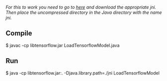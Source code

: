 *For this to work you need to go to [here](https://www.tensorflow.org/install/lang_java) and download the appropriate jni.
Then place the uncompressed directory in the Java directory with the name jni.*

## Compile

$ javac -cp libtensorflow.jar LoadTensorflowModel.java

## Run

$ java -cp libtensorflow.jar:. -Djava.library.path=./jni LoadTensorflowModel

